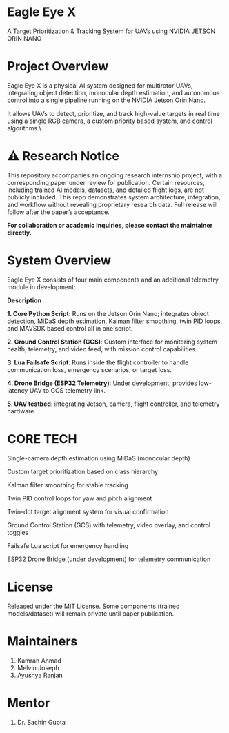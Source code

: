 # Eagle Eye X
A Target Prioritization & Tracking System for UAVs using NVIDIA JETSON ORIN NANO
# Project Overview

Eagle Eye X is a physical AI system designed for multirotor UAVs, integrating object detection, monocular depth estimation, and autonomous control into a single pipeline running on the NVIDIA Jetson Orin Nano.

It allows UAVs to detect, prioritize, and track high-value targets in real time using a single RGB camera, a custom priority based system, and control algorithms.\

# ⚠️ Research Notice

This repository accompanies an ongoing research internship project, with a corresponding paper under review for publication.
Certain resources, including trained AI models, datasets, and detailed flight logs, are not publicly included.
This repo demonstrates system architecture, integration, and workflow without revealing proprietary research data.
Full release will follow after the paper’s acceptance.

**For collaboration or academic inquiries, please contact the maintainer directly.**


# System Overview

Eagle Eye X consists of four main components and an additional telemetry module in development:

**Description**

**1. Core Python Script**: Runs on the Jetson Orin Nano; integrates object detection, MiDaS depth estimation, Kalman filter smoothing, twin PID loops, and MAVSDK based control  all in one script.

**2. Ground Control Station (GCS)**:	Custom interface for monitoring system health, telemetry, and video feed, with mission control capabilities.

**3. Lua Failsafe Script**:	Runs inside the flight controller to handle communication loss, emergency scenarios, or target loss.

**4. Drone Bridge (ESP32 Telemetry)**:	Under development; provides low-latency UAV to GCS telemetry link.

**5. UAV  testbed**: integrating Jetson, camera, flight controller, and telemetry hardware 


# CORE TECH
Single-camera depth estimation using MiDaS (monocular depth)

Custom target prioritization based on class hierarchy

Kalman filter smoothing for stable tracking

Twin PID control loops for yaw and pitch alignment

Twin-dot target alignment system for visual confirmation

Ground Control Station (GCS) with telemetry, video overlay, and control toggles

Failsafe Lua script for emergency handling

ESP32 Drone Bridge (under development) for telemetry communication


# License

Released under the MIT License.
Some components (trained models/dataset) will remain private until paper publication.

# Maintainers

1. Kamran Ahmad
2. Melvin Joseph
3. Ayushya Ranjan

# Mentor
1. Dr. Sachin Gupta 
